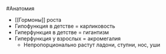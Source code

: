 #Анатомия 
- [[Гормоны]] роста
- Гипофункция в детстве = карликовость
- Гиперфункция в детстве = гигантизм
- Гиперфункция у взрослых = акромегалия
	- Непропорционально растут ладони, ступни, нос, уши